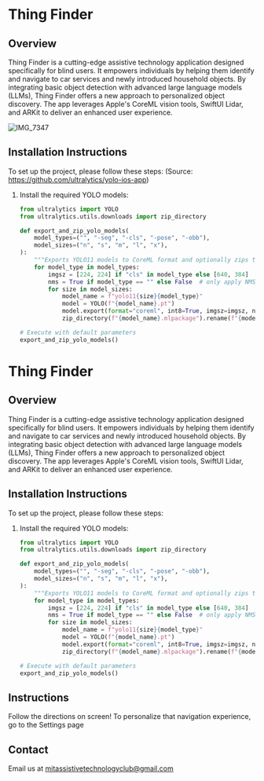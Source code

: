 # Thing Finder

## Overview

Thing Finder is a cutting-edge assistive technology application designed specifically for blind users. It empowers individuals by helping them identify and navigate to car services and newly introduced household objects. By integrating basic object detection with advanced large language models (LLMs), Thing Finder offers a new approach to personalized object discovery. The app leverages Apple's CoreML vision tools, SwiftUI Lidar, and ARKit to deliver an enhanced user experience.

![IMG_7347](https://github.com/user-attachments/assets/4515e9e9-0984-4dfb-bab2-87cb15addc55)
## Installation Instructions

To set up the project, please follow these steps:
(Source: https://github.com/ultralytics/yolo-ios-app)
1. Install the required YOLO models:

   ```python
   from ultralytics import YOLO
   from ultralytics.utils.downloads import zip_directory

   def export_and_zip_yolo_models(
       model_types=("", "-seg", "-cls", "-pose", "-obb"),
       model_sizes=("n", "s", "m", "l", "x"),
   ):
       """Exports YOLO11 models to CoreML format and optionally zips the output packages."""
       for model_type in model_types:
           imgsz = [224, 224] if "cls" in model_type else [640, 384]  # default input image sizes
           nms = True if model_type == "" else False  # only apply NMS to Detect models
           for size in model_sizes:
               model_name = f"yolo11{size}{model_type}"
               model = YOLO(f"{model_name}.pt")
               model.export(format="coreml", int8=True, imgsz=imgsz, nms=nms)
               zip_directory(f"{model_name}.mlpackage").rename(f"{model_name}.mlpackage.zip")

   # Execute with default parameters
   export_and_zip_yolo_models()
   ```
# Thing Finder

## Overview

Thing Finder is a cutting-edge assistive technology application designed specifically for blind users. It empowers individuals by helping them identify and navigate to car services and newly introduced household objects. By integrating basic object detection with advanced large language models (LLMs), Thing Finder offers a new approach to personalized object discovery. The app leverages Apple's CoreML vision tools, SwiftUI Lidar, and ARKit to deliver an enhanced user experience.

## Installation Instructions

To set up the project, please follow these steps:

1. Install the required YOLO models:

   ```python
   from ultralytics import YOLO
   from ultralytics.utils.downloads import zip_directory

   def export_and_zip_yolo_models(
       model_types=("", "-seg", "-cls", "-pose", "-obb"),
       model_sizes=("n", "s", "m", "l", "x"),
   ):
       """Exports YOLO11 models to CoreML format and optionally zips the output packages."""
       for model_type in model_types:
           imgsz = [224, 224] if "cls" in model_type else [640, 384]  # default input image sizes
           nms = True if model_type == "" else False  # only apply NMS to Detect models
           for size in model_sizes:
               model_name = f"yolo11{size}{model_type}"
               model = YOLO(f"{model_name}.pt")
               model.export(format="coreml", int8=True, imgsz=imgsz, nms=nms)
               zip_directory(f"{model_name}.mlpackage").rename(f"{model_name}.mlpackage.zip")

   # Execute with default parameters
   export_and_zip_yolo_models()
   ```

## Instructions

Follow the directions on screen! To personalize that navigation experience, go to the Settings page

## Contact
Email us at mitassistivetechnologyclub@gmail.com

